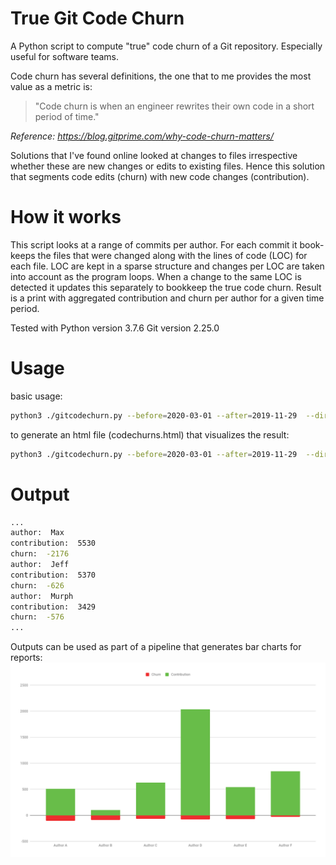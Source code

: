 # True Git Code Churn
A Python script to compute "true" code churn of a Git repository. Especially useful for software teams.

Code churn has several definitions, the one that to me provides the most value as a metric is:

> "Code churn is when an engineer rewrites their own code in a short period of time."

*Reference: https://blog.gitprime.com/why-code-churn-matters/*

Solutions that I've found online looked at changes to files irrespective whether these are new changes or edits to existing files. Hence this solution that segments code edits (churn) with new code changes (contribution).

# How it works
This script looks at a range of commits per author. For each commit it book-keeps the files that were changed along with the lines of code (LOC) for each file. LOC are kept in a sparse structure and changes per LOC are taken into account as the program loops. When a change to the same LOC is detected it updates this separately to bookkeep the true code churn.
Result is a print with aggregated contribution and churn per author for a given time period.

Tested with Python version 3.7.6 Git version 2.25.0

# Usage
basic usage:
```bash
python3 ./gitcodechurn.py --before=2020-03-01 --after=2019-11-29  --dir=/Users/myname/myrepo
```
to generate an html file (codechurns.html)  that visualizes the result:
```bash
python3 ./gitcodechurn.py --before=2020-03-01 --after=2019-11-29  --dir=/Users/myname/myrepo --gui=true
```
# Output
```bash
...
author:  Max
contribution:  5530
churn:  -2176
author:  Jeff
contribution:  5370
churn:  -626
author:  Murph
contribution:  3429
churn:  -576
...
```
Outputs can be used as part of a pipeline that generates bar charts for reports:
![contribution vs churn example chart](./chart.png)
